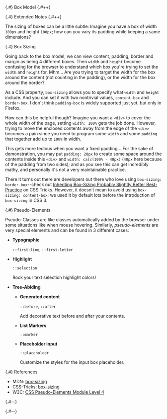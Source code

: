 
{.#} Box Model
{.#++}

{.#} Extended Notes
{.#++}

The sizing of boxes can be a little subtle: Imagine you have a box of width `100px` and height `100px`; how can you vary its padding while keeping a same dimensions?

{.#} Box Sizing

Going back to the box model, we can view content, padding, border and margin as being 4 different boxes. Then `width` and `height` become confusing for the browser to understand which box you're trying to set the `width` and `height` for. Mhm... Are you trying to target the width for the box around the content (not counting in the padding), or the width for the box around the border?

As a CSS property, `box-sizing` allows you to specify what `width` and `height` include. And you can set it with two nontrivial values, `content-box` and `border-box`. I don't think `padding-box` is widely supported just yet, but only in Firefox.

How can this be helpful though? Imagine you want a `<div>` to cover the whole width of the page, setting `width: 100%` gets the job done. However, trying to move the enclosed contents away from the edge of the `<div>` becomes a pain since you need to program some `width` and some `padding` that together add up to `100%` in width.

This gets more tedious when you want a fixed padding... For the sake of demonstration, you may put `padding: 20px` to create some space around the contents inside this `<div>` and `width: calc(100% - 40px)` (`40px` here because of the padding from two sides); and as you see this can get incredibly mathy, and personally it's not a very maintainable practice.

There It turns out there are developers out there who love using `box-sizing: border-box`--check out [Inheriting Box-Sizing Probably Slightly Better Best-Practice](https://css-tricks.com/inheriting-box-sizing-probably-slightly-better-best-practice/) on CSS Tricks. However, it doesn't mean to avoid using `box-sizing: content-box`; we used it by default lots before the introduction of `box-sizing` in CSS 3.

{.#} Pseudo-Elements

Pseudo-Classes are like classes automatically added by the browser under some situations like when mouse hovering. Similarly, *pseudo-elements* are very special elements and can be found in 3 different cases:

- **Typographic**

    `::first-line`, `::first-letter`

- **Highlight**

    `::selection`

    Rock your text selection highlight colors!

- **Tree-Abiding**

    - **Generated content**

        `::before`, `::after`

        Add decorative text before and after your contents.

    - **List Markers**

        `::marker`

    - **Placeholder input**

        `::placeholder`

        Customize the styles for the input box placeholder.

{.#} References

- MDN: [box-sizing](https://developer.mozilla.org/en-US/docs/Web/CSS/box-sizing)
- CSS-Tricks: [box-sizing](https://css-tricks.com/almanac/properties/b/box-sizing/)
- W3C: [CSS Pseudo-Elements Module Level 4](https://www.w3.org/TR/css-pseudo-4/)

{.#--}

{.#--}
